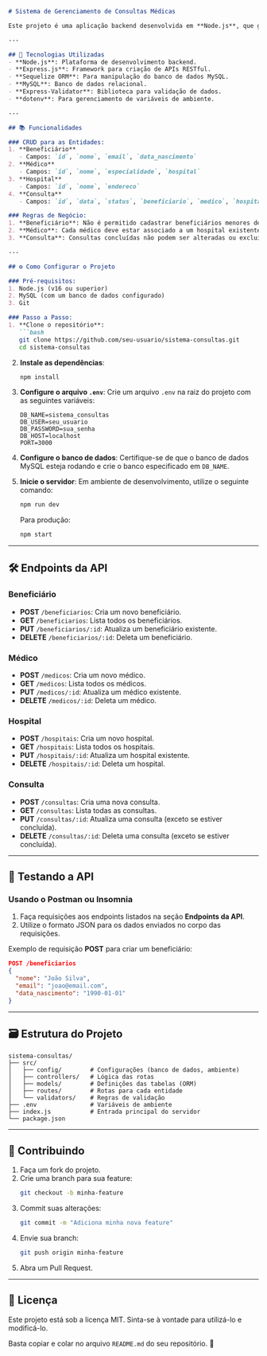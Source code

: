 
```markdown
# Sistema de Gerenciamento de Consultas Médicas

Este projeto é uma aplicação backend desenvolvida em **Node.js**, que gerencia um sistema de consultas médicas. Ele permite realizar operações de **criação**, **listagem**, **atualização** e **deleção** (CRUD) para as entidades de **Beneficiários**, **Médicos**, **Hospitais** e **Consultas**.

---

## 🚀 Tecnologias Utilizadas
- **Node.js**: Plataforma de desenvolvimento backend.
- **Express.js**: Framework para criação de APIs RESTful.
- **Sequelize ORM**: Para manipulação do banco de dados MySQL.
- **MySQL**: Banco de dados relacional.
- **Express-Validator**: Biblioteca para validação de dados.
- **dotenv**: Para gerenciamento de variáveis de ambiente.

---

## 📚 Funcionalidades

### CRUD para as Entidades:
1. **Beneficiário**  
   - Campos: `id`, `nome`, `email`, `data_nascimento`
2. **Médico**  
   - Campos: `id`, `nome`, `especialidade`, `hospital`
3. **Hospital**  
   - Campos: `id`, `nome`, `endereco`
4. **Consulta**  
   - Campos: `id`, `data`, `status`, `beneficiario`, `medico`, `hospital`

### Regras de Negócio:
1. **Beneficiário**: Não é permitido cadastrar beneficiários menores de 18 anos.
2. **Médico**: Cada médico deve estar associado a um hospital existente.
3. **Consulta**: Consultas concluídas não podem ser alteradas ou excluídas.

---

## ⚙️ Como Configurar o Projeto

### Pré-requisitos:
1. Node.js (v16 ou superior)
2. MySQL (com um banco de dados configurado)
3. Git

### Passo a Passo:
1. **Clone o repositório**:
   ```bash
   git clone https://github.com/seu-usuario/sistema-consultas.git
   cd sistema-consultas
   ```

2. **Instale as dependências**:
   ```bash
   npm install
   ```

3. **Configure o arquivo `.env`**:
   Crie um arquivo `.env` na raiz do projeto com as seguintes variáveis:
   ```plaintext
   DB_NAME=sistema_consultas
   DB_USER=seu_usuario
   DB_PASSWORD=sua_senha
   DB_HOST=localhost
   PORT=3000
   ```

4. **Configure o banco de dados**:
   Certifique-se de que o banco de dados MySQL esteja rodando e crie o banco especificado em `DB_NAME`.

5. **Inicie o servidor**:
   Em ambiente de desenvolvimento, utilize o seguinte comando:
   ```bash
   npm run dev
   ```
   Para produção:
   ```bash
   npm start
   ```

---

## 🛠️ Endpoints da API

### **Beneficiário**
- **POST** `/beneficiarios`: Cria um novo beneficiário.
- **GET** `/beneficiarios`: Lista todos os beneficiários.
- **PUT** `/beneficiarios/:id`: Atualiza um beneficiário existente.
- **DELETE** `/beneficiarios/:id`: Deleta um beneficiário.

### **Médico**
- **POST** `/medicos`: Cria um novo médico.
- **GET** `/medicos`: Lista todos os médicos.
- **PUT** `/medicos/:id`: Atualiza um médico existente.
- **DELETE** `/medicos/:id`: Deleta um médico.

### **Hospital**
- **POST** `/hospitais`: Cria um novo hospital.
- **GET** `/hospitais`: Lista todos os hospitais.
- **PUT** `/hospitais/:id`: Atualiza um hospital existente.
- **DELETE** `/hospitais/:id`: Deleta um hospital.

### **Consulta**
- **POST** `/consultas`: Cria uma nova consulta.
- **GET** `/consultas`: Lista todas as consultas.
- **PUT** `/consultas/:id`: Atualiza uma consulta (exceto se estiver concluída).
- **DELETE** `/consultas/:id`: Deleta uma consulta (exceto se estiver concluída).

---

## 🧪 Testando a API

### Usando o Postman ou Insomnia
1. Faça requisições aos endpoints listados na seção **Endpoints da API**.
2. Utilize o formato JSON para os dados enviados no corpo das requisições.

Exemplo de requisição **POST** para criar um beneficiário:
```json
POST /beneficiarios
{
  "nome": "João Silva",
  "email": "joao@email.com",
  "data_nascimento": "1990-01-01"
}
```

---

## 🗃️ Estrutura do Projeto

```plaintext
sistema-consultas/
├── src/
│   ├── config/        # Configurações (banco de dados, ambiente)
│   ├── controllers/   # Lógica das rotas
│   ├── models/        # Definições das tabelas (ORM)
│   ├── routes/        # Rotas para cada entidade
│   └── validators/    # Regras de validação
├── .env               # Variáveis de ambiente
├── index.js           # Entrada principal do servidor
└── package.json
```

---

## 👥 Contribuindo
1. Faça um fork do projeto.
2. Crie uma branch para sua feature:
   ```bash
   git checkout -b minha-feature
   ```
3. Commit suas alterações:
   ```bash
   git commit -m "Adiciona minha nova feature"
   ```
4. Envie sua branch:
   ```bash
   git push origin minha-feature
   ```
5. Abra um Pull Request.

---

## 📄 Licença
Este projeto está sob a licença MIT. Sinta-se à vontade para utilizá-lo e modificá-lo.

Basta copiar e colar no arquivo `README.md` do seu repositório. 🚀
